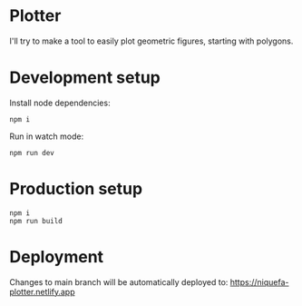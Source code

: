 # Plotter

I'll try to make a tool to easily plot geometric figures, starting with polygons.

# Development setup

Install node dependencies:

```
npm i
```

Run in watch mode:
```
npm run dev
```

# Production setup

```
npm i
npm run build
```

# Deployment

Changes to main branch will be automatically deployed to: https://niquefa-plotter.netlify.app

